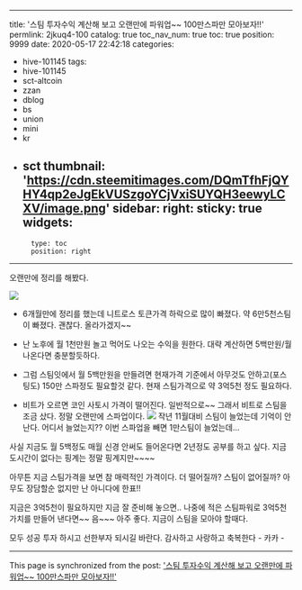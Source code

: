 
---
title: '스팀 투자수익 계산해 보고  오랜만에 파워업~~  100만스파만 모아보자!!'
permlink: 2jkuq4-100
catalog: true
toc_nav_num: true
toc: true
position: 9999
date: 2020-05-17 22:42:18
categories:
- hive-101145
tags:
- hive-101145
- sct-altcoin
- zzan
- dblog
- bs
- union
- mini
- kr
- sct
thumbnail: 'https://cdn.steemitimages.com/DQmTfhFjQYHY4qp2eJgEkVUSzgoYCjVxiSUYQH3eewyLCXV/image.png'
sidebar:
    right:
        sticky: true
widgets:
    -
        type: toc
        position: right
---


오랜만에 정리를 해봤다. 

![](https://cdn.steemitimages.com/DQmTfhFjQYHY4qp2eJgEkVUSzgoYCjVxiSUYQH3eewyLCXV/image.png)

- 6개월만에 정리를 했는데 니트로스 토큰가격 하락으로 많이 빠졌다.
  약 6만5천스팀이 빠졌다.  괜찮다.  올라가겠지~~

-  난 노후에 월 1천만원 놀고 먹어도 나오는 수익을 원한다.
    대략 계산하면 5백만원/월 나온다면 충분할듯하다.

-  그럼 스팀잇에서 월 5백만원을 만들려면 현재가격 기준에서
    아무것도 안하고(포스팅도) 150만 스파정도 필요할것 같다.
    현재 스팀가격으로 약 3억5천 정도 필요하다.  

- 비트가 오르면 코인 사토시 가격이 떨어진다. 일반적으로~~
그래서  비트로 스팀을 조금 샀다. 정말 오랜만에 스파업이다. 
![](https://cdn.steemitimages.com/DQmT15SP6hbszX6iWKq7YEbi85JAN3rJ2ew9f7U97XT87Yt/image.png)
작년 11월대비 스팀이 늘었는데 기억이 안난다.
어디서 늘었는지??  이번 스파업을 빼면 1만스팀이 늘었는데...

사실 지금도 월 5백정도 매월 신경 안써도 들어온다면
2년정도 공부를 하고 싶다.   지금도시간이 없다는 핑계는
정말 핑계지만~~~~  

아무튼 지금 스팀가격을 보면 참 매력적인 가격이다. 
더 떨어질까?  스팀이 없어질까? 
아무도 장담할순 없지만 난 아니다에 한표!!

지금은 3억5천이 필요하지만 지금 잘  준비해 놓으면..
나중에 적은 스팀파워로 3억5천 가치를 만들어 낸다면~~
음~~~ 아주 좋다.  지금이 스팀을 모아야 할때다. 

모두 성공 투자 하시고 선한부자 되시길 바란다.
감사하고 사랑하고 축복한다 -  카카 -

- - -

This page is synchronized from the post: ['스팀 투자수익 계산해 보고  오랜만에 파워업~~  100만스파만 모아보자!!'](https://steemit.com/@kibumh/2jkuq4-100)
